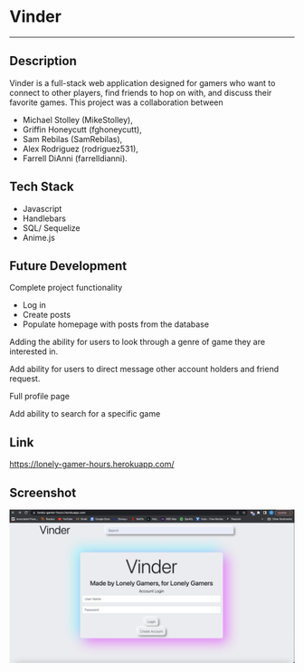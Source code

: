 # Vinder
----------------------------------------------------------------
## Description
Vinder is a full-stack web application designed for gamers who want to connect to other players, find friends to hop on with, and discuss their favorite games.
This project was a collaboration between 
- Michael Stolley (MikeStolley), 
- Griffin Honeycutt (fghoneycutt), 
- Sam Rebilas (SamRebilas), 
- Alex Rodriguez (rodriguez531),
- Farrell DiAnni (farrelldianni).

## Tech Stack
- Javascript
- Handlebars 
- SQL/ Sequelize 
- Anime.js

## Future Development
Complete project functionality
- Log in
- Create posts
- Populate homepage with posts from the database

Adding the ability for users to look through a genre of game they are interested in.

Add ability for users to direct message other account holders and friend request.

Full profile page 

Add ability to search for a specific game


## Link
https://lonely-gamer-hours.herokuapp.com/

## Screenshot
![Screenshot of deployed application](./assets/images/Vinder.png)
